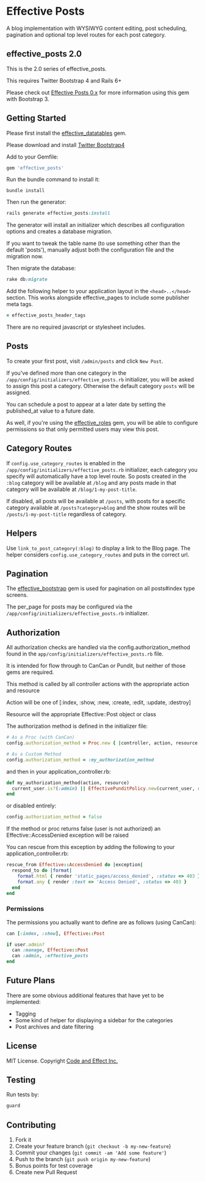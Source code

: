 # Effective Posts

A blog implementation with WYSIWYG content editing, post scheduling, pagination and optional top level routes for each post category.

## effective_posts 2.0

This is the 2.0 series of effective_posts.

This requires Twitter Bootstrap 4 and Rails 6+

Please check out [Effective Posts 0.x](https://github.com/code-and-effect/effective_posts/tree/bootstrap3) for more information using this gem with Bootstrap 3.

## Getting Started

Please first install the [effective_datatables](https://github.com/code-and-effect/effective_datatables) gem.

Please download and install [Twitter Bootstrap4](http://getbootstrap.com)

Add to your Gemfile:

```ruby
gem 'effective_posts'
```

Run the bundle command to install it:

```console
bundle install
```

Then run the generator:

```ruby
rails generate effective_posts:install
```

The generator will install an initializer which describes all configuration options and creates a database migration.

If you want to tweak the table name (to use something other than the default 'posts'), manually adjust both the configuration file and the migration now.

Then migrate the database:

```ruby
rake db:migrate
```


Add the following helper to your application layout in the `<head>..</head>` section. This works alongside effective_pages to include some publisher meta tags.

```ruby
= effective_posts_header_tags
```

There are no required javascript or stylesheet includes.


## Posts

To create your first post, visit `/admin/posts` and click `New Post`.

If you've defined more than one category in the `/app/config/initializers/effective_posts.rb` initializer, you will be asked to assign this post a category.  Otherwise the default category `posts` will be assigned.

You can schedule a post to appear at a later date by setting the published_at value to a future date.

As well, if you're using the [effective_roles](https://github.com/code-and-effect/effective_roles) gem, you will be able to configure permissions so that only permitted users may view this post.


## Category Routes

If `config.use_category_routes` is enabled in the `/app/config/initializers/effective_posts.rb` initializer, each category you specify will automatically have a top level route.  So posts created in the `:blog` category will be available at `/blog` and any posts made in that category will be available at `/blog/1-my-post-title`.

If disabled, all posts will be available at `/posts`, with posts for a specific category available at `/posts?category=blog` and the show routes will be `/posts/1-my-post-title` regardless of category.


## Helpers

Use `link_to_post_category(:blog)` to display a link to the Blog page.  The helper considers `config.use_category_routes` and puts in the correct url.

## Pagination

The [effective_bootstrap](https://github.com/code-and-effect/effective_bootstrap) gem is used for pagination on all posts#index type screens.

The per_page for posts may be configured via the `/app/config/initializers/effective_posts.rb` initializer.


## Authorization

All authorization checks are handled via the config.authorization_method found in the `app/config/initializers/effective_posts.rb` file.

It is intended for flow through to CanCan or Pundit, but neither of those gems are required.

This method is called by all controller actions with the appropriate action and resource

Action will be one of [:index, :show, :new, :create, :edit, :update, :destroy]

Resource will the appropriate Effective::Post object or class

The authorization method is defined in the initializer file:

```ruby
# As a Proc (with CanCan)
config.authorization_method = Proc.new { |controller, action, resource| authorize!(action, resource) }
```

```ruby
# As a Custom Method
config.authorization_method = :my_authorization_method
```

and then in your application_controller.rb:

```ruby
def my_authorization_method(action, resource)
  current_user.is?(:admin) || EffectivePunditPolicy.new(current_user, resource).send('#{action}?')
end
```

or disabled entirely:

```ruby
config.authorization_method = false
```

If the method or proc returns false (user is not authorized) an Effective::AccessDenied exception will be raised

You can rescue from this exception by adding the following to your application_controller.rb:

```ruby
rescue_from Effective::AccessDenied do |exception|
  respond_to do |format|
    format.html { render 'static_pages/access_denied', :status => 403 }
    format.any { render :text => 'Access Denied', :status => 403 }
  end
end
```

### Permissions

The permissions you actually want to define are as follows (using CanCan):

```ruby
can [:index, :show], Effective::Post

if user.admin?
  can :manage, Effective::Post
  can :admin, :effective_posts
end
```

## Future Plans

There are some obvious additional features that have yet to be implemented:

- Tagging
- Some kind of helper for displaying a sidebar for the categories
- Post archives and date filtering


## License

MIT License.  Copyright [Code and Effect Inc.](http://www.codeandeffect.com/)

## Testing

Run tests by:

```ruby
guard
```

## Contributing

1. Fork it
2. Create your feature branch (`git checkout -b my-new-feature`)
3. Commit your changes (`git commit -am 'Add some feature'`)
4. Push to the branch (`git push origin my-new-feature`)
5. Bonus points for test coverage
6. Create new Pull Request
